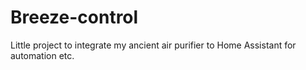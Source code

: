 # Breeze-control

Little project to integrate my ancient air purifier to Home Assistant for automation etc.
